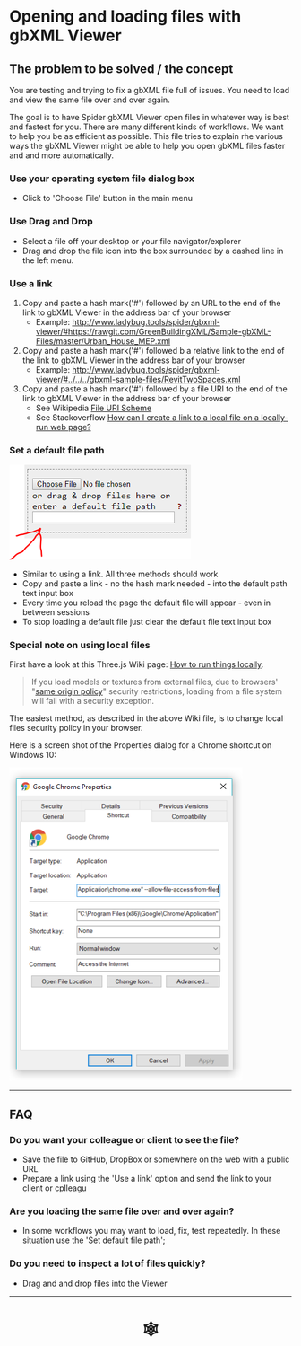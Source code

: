 # Opening and loading files with gbXML Viewer

## The problem to be solved / the concept

You are testing and trying to fix a gbXML file full of issues. You need to load and view the same file over and over again.

The goal is to have Spider gbXML Viewer open files in whatever way is best and fastest for you. There are many different kinds of workflows. We want to help you be as efficient as possible. This file tries to explain rhe various ways the gbXML Viewer might be able to help you open gbXML files faster and and more automatically.


### Use your operating system file dialog box

* Click to 'Choose File' button in the main menu

### Use Drag and Drop

* Select a file off your desktop or your file navigator/explorer
* Drag and drop the file icon into the box surrounded by a dashed line in the left menu.


### Use a link

1. Copy and paste a hash mark('#') followed by an URL to the end of the link to gbXML Viewer in the address bar of your browser
	* Example: http://www.ladybug.tools/spider/gbxml-viewer/#https://rawgit.com/GreenBuildingXML/Sample-gbXML-Files/master/Urban_House_MEP.xml
2. Copy and paste a hash mark('#') followed b a relative link to the end of the link to gbXML Viewer in the address bar of your browser
	* Example: http://www.ladybug.tools/spider/gbxml-viewer/#../../../gbxml-sample-files/RevitTwoSpaces.xml
3. Copy and paste a hash mark('#') followed by a file URI to the end of the link to gbXML Viewer in the address bar of your browser
	* See Wikipedia [File URI Scheme]( https://en.wikipedia.org/wiki/File_URI_scheme )
	* See Stackoverflow [How can I create a link to a local file on a locally-run web page?]( https://stackoverflow.com/questions/18246053/how-can-i-create-a-link-to-a-local-file-on-a-locally-run-web-page/18246357 )


### Set a default file path

![]( pages/file-open-default-file-screenshot.png )

* Similar to using a link. All three methods should work
* Copy and paste a link - no the hash mark needed - into the default path text input box
* Every time you reload the page the default file will appear - even in between sessions
* To stop loading a default file just clear the default file text input box

### Special note on using local files

First have a look at this Three.js Wiki page: [How to run things locally]( https://github.com/mrdoob/three.js/wiki/How-to-run-things-locally ).

> If you load models or textures from external files, due to browsers' "[same origin policy]( https://en.wikipedia.org/wiki/Same-origin_policy )" security restrictions, loading from a file system will fail with a security exception.

The easiest method, as described in the above Wiki file, is to change local files security policy in your browser.

Here is a screen shot of the Properties dialog for a Chrome shortcut on Windows 10:

![]( pages/file-open-chrome-screenshot.png )


***

## FAQ

### Do you want your colleague or client to see the file?

* Save the file to GitHub, DropBox or somewhere on the web with a public URL
* Prepare a link using the 'Use a link' option and send the link to your client or cplleagu


### Are you loading the same file over and over again?

* In some workflows you may want to load, fix, test repeatedly. In these situation use the 'Set default file path';


### Do you need to inspect a lot of files quickly?

* Drag and and drop files into the Viewer


***


# <center title="hello!" ><a href=javascript:window.scrollTo(0,0); style=text-decoration:none; > &#x1f578; </a></center>



